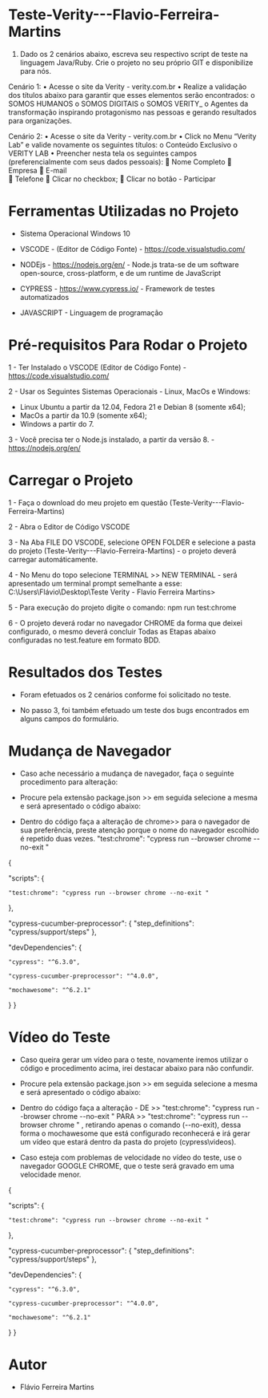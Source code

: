 # Teste-Verity---Flavio-Ferreira-Martins



1.	Dado os 2 cenários abaixo, escreva seu respectivo script de teste na linguagem Java/Ruby. Crie o projeto no seu próprio GIT e disponibilize para nós. 


Cenário 1: 
•	Acesse o site da Verity - verity.com.br 
•	Realize a validação dos títulos abaixo para garantir que esses elementos serão encontrados: 
o	SOMOS HUMANOS 
o	SOMOS DIGITAIS 
o	SOMOS VERITY_ 
o	Agentes da transformação inspirando protagonismo nas pessoas e gerando resultados para organizações. 
 
Cenário 2: 
•	Acesse o site da Verity - verity.com.br 
•	Click no Menu “Verity Lab” e valide novamente os seguintes títulos: 
o	Conteúdo Exclusivo 
o	VERITY LAB 
•	Preencher nesta tela os seguintes campos (preferencialmente com seus dados pessoais): 
	Nome Completo 
	Empresa 
	E-mail  
	Telefone 
	Clicar no checkbox; 
	Clicar no botão - Participar 



# Ferramentas Utilizadas no Projeto 

- Sistema Operacional Windows 10 

- VSCODE     - (Editor de Código Fonte) - https://code.visualstudio.com/
- NODEjs     - https://nodejs.org/en/   - Node.js trata-se de um software open-source, cross-platform, e de um runtime de JavaScript 
- CYPRESS    - https://www.cypress.io/  - Framework de testes automatizados
- JAVASCRIPT - Linguagem de programação
 



# Pré-requisitos Para Rodar o Projeto 

1 - Ter Instalado o VSCODE (Editor de Código Fonte) - https://code.visualstudio.com/

2 - Usar os Seguintes Sistemas Operacionais - Linux, MacOs e Windows:

- Linux Ubuntu a partir da 12.04, Fedora 21 e Debian 8 (somente x64);
- MacOs a partir da 10.9 (somente x64);
- Windows a partir do 7.

3 - Você precisa ter o Node.js instalado, a partir da versão 8. - https://nodejs.org/en/

# Carregar o Projeto 

1 - Faça o download do meu projeto em questão (Teste-Verity---Flavio-Ferreira-Martins)

2 - Abra o Editor de Código VSCODE 

3 - Na Aba FILE DO VSCODE, selecione OPEN FOLDER e selecione a pasta do projeto (Teste-Verity---Flavio-Ferreira-Martins) - o projeto deverá carregar automáticamente.

4 - No Menu do topo selecione TERMINAL >> NEW TERMINAL - será apresentado um terminal prompt semelhante a esse: C:\Users\Flávio\Desktop\Teste Verity - Flavio Ferreira Martins>

5 - Para execução do projeto digite o comando:        npm run test:chrome

6 - O projeto deverá rodar no navegador CHROME da forma que deixei configurado, o mesmo deverá concluir Todas as Etapas abaixo configuradas no test.feature em formato BDD.



# Resultados dos Testes 

- Foram efetuados os 2 cenários conforme foi solicitado no teste.

- No passo 3, foi também efetuado um teste dos bugs encontrados em alguns campos do formulário. 



# Mudança de Navegador 

- Caso ache necessário a mudança de navegador, faça o seguinte procedimento para alteração:

- Procure pela extensão package.json >> em seguida selecione a mesma e será apresentado o código abaixo:

- Dentro do código faça a alteração de chrome>> para o navegador de sua preferência, preste atenção porque o nome do navegador escolhido é repetido duas vezes. "test:chrome": "cypress run --browser chrome --no-exit "



{

"scripts": {

    "test:chrome": "cypress run --browser chrome --no-exit "
},


"cypress-cucumber-preprocessor": {
    "step_definitions": "cypress/support/steps"
},


"devDependencies": {

    "cypress": "^6.3.0",
    
    "cypress-cucumber-preprocessor": "^4.0.0",
    
    "mochawesome": "^6.2.1"
}
}

# Vídeo do Teste 

- Caso queira gerar um vídeo para o teste, novamente iremos utilizar o código e procedimento acima, irei destacar abaixo para não confundir.

- Procure pela extensão package.json >> em seguida selecione a mesma e será apresentado o código abaixo:

- Dentro do código faça a alteração - DE >> "test:chrome": "cypress run --browser chrome --no-exit " PARA >> "test:chrome": "cypress run --browser chrome  " , retirando apenas o comando (--no-exit), dessa forma o mochawesome que está configurado reconhecerá e irá gerar um vídeo que estará dentro da pasta do projeto (cypress\videos).

- Caso esteja com problemas de velocidade no vídeo do teste, use o navegador GOOGLE CHROME, que o teste será gravado em uma velocidade menor.

{

"scripts": {

    "test:chrome": "cypress run --browser chrome --no-exit "
},


"cypress-cucumber-preprocessor": {
    "step_definitions": "cypress/support/steps"
},


"devDependencies": {

    "cypress": "^6.3.0",
    
    "cypress-cucumber-preprocessor": "^4.0.0",
    
    "mochawesome": "^6.2.1"
}
}


# Autor

- Flávio Ferreira Martins 



